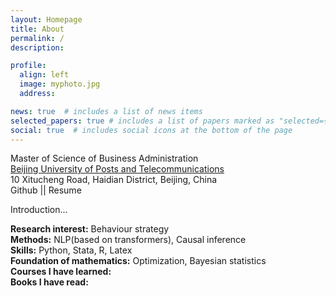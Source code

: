 ```yaml
---
layout: Homepage
title: About
permalink: /
description: 

profile:
  align: left
  image: myphoto.jpg
  address:

news: true  # includes a list of news items
selected_papers: true # includes a list of papers marked as "selected={true}"
social: true  # includes social icons at the bottom of the page
---
```


Master of Science of Business Administration<br>
[Beijing University of Posts and Telecommunications](https://grs.bupt.edu.cn/)<br>
10 Xitucheng Road, Haidian District, Beijing, China<br>
Github || Resume

Introduction...

**Research interest:**  Behaviour strategy  
**Methods:**  NLP(based on transformers), Causal inference  
**Skills:** Python, Stata, R, Latex  
**Foundation of mathematics:** Optimization, Bayesian statistics  
**Courses I have learned:**  
**Books I have read:**  


